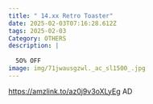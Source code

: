 ```yaml
---
title: " 14.xx Retro Toaster"
date: 2025-02-03T07:16:28.612Z
tags: 2025-02-03
Category: OTHERS
description: |
  
  5O% OFF
image: img/71jwausgzwl._ac_sl1500_.jpg
---
```

https://amzlink.to/az0j9v3oXLyEg
AD